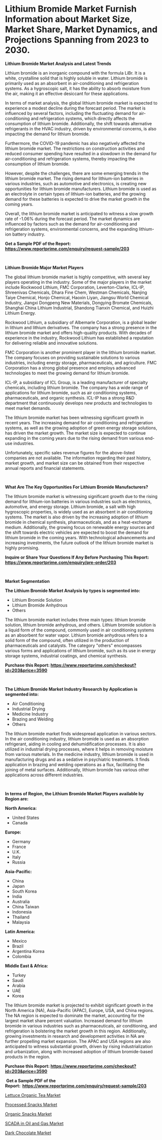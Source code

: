 <p><h1>Lithium Bromide Market Furnish Information about Market Size, Market Share, Market Dynamics, and Projections Spanning from 2023 to 2030.</h1></p><p><strong>Lithium Bromide Market Analysis and Latest Trends</strong></p>
<p><p>Lithium bromide is an inorganic compound with the formula LiBr. It is a white, crystalline solid that is highly soluble in water. Lithium bromide is primarily used as an absorbent in air-conditioning and refrigeration systems. As a hygroscopic salt, it has the ability to absorb moisture from the air, making it an effective desiccant for these applications.</p><p>In terms of market analysis, the global lithium bromide market is expected to experience a modest decline during the forecast period. The market is influenced by several factors, including the fluctuating demand for air-conditioning and refrigeration systems, which directly affects the consumption of lithium bromide. Additionally, the shift towards alternative refrigerants in the HVAC industry, driven by environmental concerns, is also impacting the demand for lithium bromide.</p><p>Furthermore, the COVID-19 pandemic has also negatively affected the lithium bromide market. The restrictions on construction activities and reduced consumer spending have resulted in a slowdown in the demand for air-conditioning and refrigeration systems, thereby impacting the consumption of lithium bromide.</p><p>However, despite the challenges, there are some emerging trends in the lithium bromide market. The rising demand for lithium-ion batteries in various industries, such as automotive and electronics, is creating new opportunities for lithium bromide manufacturers. Lithium bromide is used as an electrolyte in certain types of lithium-ion batteries, and the growing demand for these batteries is expected to drive the market growth in the coming years.</p><p>Overall, the lithium bromide market is anticipated to witness a slow growth rate of -1.06% during the forecast period. The market dynamics are influenced by factors such as the demand for air-conditioning and refrigeration systems, environmental concerns, and the expanding lithium-ion battery industry.</p></p>
<p><strong>Get a Sample PDF of the Report:&nbsp; <a href="https://www.reportprime.com/enquiry/request-sample/203">https://www.reportprime.com/enquiry/request-sample/203</a></strong></p>
<p>&nbsp;</p>
<p><strong>Lithium Bromide Major Market Players</strong></p>
<p><p>The global lithium bromide market is highly competitive, with several key players operating in the industry. Some of the major players in the market include Rockwood Lithium, FMC Corporation, Leverton-Clarke, ICL-IP, Shreenivas Chemicals, Dhara Fine Chem, Westman Chemicals, Nanjing Taiye Chemical, Honjo Chemical, Haoxin Liyan, Jiangsu World Chemical Industry, Jiangxi Dongpeng New Materials, Dongying Bromate Chemicals, Shanghai China Lithium Industrial, Shandong Tianxin Chemical, and Huizhi Lithium Energy.</p><p>Rockwood Lithium, a subsidiary of Albemarle Corporation, is a global leader in lithium and lithium derivatives. The company has a strong presence in the lithium bromide market and offers high-quality products. With decades of experience in the industry, Rockwood Lithium has established a reputation for delivering reliable and innovative solutions.</p><p>FMC Corporation is another prominent player in the lithium bromide market. The company focuses on providing sustainable solutions to various industries, including energy storage, pharmaceuticals, and agriculture. FMC Corporation has a strong global presence and employs advanced technologies to meet the growing demand for lithium bromide.</p><p>ICL-IP, a subsidiary of ICL Group, is a leading manufacturer of specialty chemicals, including lithium bromide. The company has a wide range of applications for lithium bromide, such as air conditioning systems, pharmaceuticals, and organic synthesis. ICL-IP has a strong R&D department that continuously develops new products and technologies to meet market demands.</p><p>The lithium bromide market has been witnessing significant growth in recent years. The increasing demand for air conditioning and refrigeration systems, as well as the growing adoption of green energy storage solutions, has driven the market growth. The market size is expected to continue expanding in the coming years due to the rising demand from various end-use industries.</p><p>Unfortunately, specific sales revenue figures for the above-listed companies are not available. The information regarding their past history, market growth, and market size can be obtained from their respective annual reports and financial statements.</p></p>
<p>&nbsp;</p>
<p><strong>What Are The Key Opportunities For Lithium Bromide Manufacturers?</strong></p>
<p><p>The lithium bromide market is witnessing significant growth due to the rising demand for lithium-ion batteries in various industries such as electronics, automotive, and energy storage. Lithium bromide, a salt with high hygroscopic properties, is widely used as an absorbent in air conditioning systems. The market is also driven by the increasing adoption of lithium bromide in chemical synthesis, pharmaceuticals, and as a heat-exchange medium. Additionally, the growing focus on renewable energy sources and the shift towards electric vehicles are expected to boost the demand for lithium bromide in the coming years. With technological advancements and increasing investments, the future outlook of the lithium bromide market is highly promising.</p></p>
<p><strong>Inquire or Share Your Questions If Any Before Purchasing This Report: <a href="https://www.reportprime.com/enquiry/pre-order/203">https://www.reportprime.com/enquiry/pre-order/203</a></strong></p>
<p>&nbsp;</p>
<p><strong>Market Segmentation</strong></p>
<p><strong>The Lithium Bromide Market Analysis by types is segmented into:</strong></p>
<p><ul><li>Lithium Bromide Solution</li><li>Lithium Bromide Anhydrous</li><li>Others</li></ul></p>
<p><p>The lithium bromide market includes three main types: lithium bromide solution, lithium bromide anhydrous, and others. Lithium bromide solution is a liquid form of the compound, commonly used in air conditioning systems as an absorbent for water vapor. Lithium bromide anhydrous refers to a solid form of the compound, often utilized in the production of pharmaceuticals and catalysts. The category "others" encompasses various forms and applications of lithium bromide, such as its use in energy storage systems, industrial coatings, and chemical synthesis.</p></p>
<p><strong>Purchase this Report:&nbsp;<a href="https://www.reportprime.com/checkout?id=203&price=3590">https://www.reportprime.com/checkout?id=203&price=3590</a></strong></p>
<p>&nbsp;</p>
<p><strong>The Lithium Bromide Market Industry Research by Application is segmented into:</strong></p>
<p><ul><li>Air Conditioning</li><li>Industrial Drying</li><li>Medicine Industry</li><li>Brazing and Welding</li><li>Others</li></ul></p>
<p><p>The lithium bromide market finds widespread application in various sectors. In the air conditioning industry, lithium bromide is used as an absorption refrigerant, aiding in cooling and dehumidification processes. It is also utilized in industrial drying processes, where it helps in removing moisture from various materials. In the medicine industry, lithium bromide is used in manufacturing drugs and as a sedative in psychiatric treatments. It finds application in brazing and welding operations as a flux, facilitating the joining of metal surfaces. Additionally, lithium bromide has various other applications across different industries.</p></p>
<p>&nbsp;</p>
<p><strong>In terms of Region, the Lithium Bromide Market Players available by Region are:</strong></p>
<p>
    <p> <strong> North America: </strong>
        <ul>
            <li>United States</li>
            <li>Canada</li>
        </ul>
        </p> 
    <p> <strong> Europe: </strong>
        <ul>
            <li>Germany</li>
            <li>France</li>
            <li>U.K.</li>
            <li>Italy</li>
            <li>Russia</li>
        </ul>
        </p> 
    <p> <strong> Asia-Pacific: </strong>
        <ul>
            <li>China</li>
            <li>Japan</li>
            <li>South Korea</li>
            <li>India</li>
            <li>Australia</li>
            <li>China Taiwan</li>
            <li>Indonesia</li>
            <li>Thailand</li>
            <li>Malaysia</li>
        </ul>
        </p> 
    <p> <strong> Latin America: </strong>
        <ul>
            <li>Mexico</li>
            <li>Brazil</li>
            <li>Argentina Korea</li>
            <li>Colombia</li>
        </ul>
        </p> 
    <p> <strong> Middle East & Africa: </strong>
        <ul>
            <li>Turkey</li>
            <li>Saudi</li>
            <li>Arabia</li>
            <li>UAE</li>
            <li>Korea</li>
        </ul>
    </p>
    </p>
<p><p>The lithium bromide market is projected to exhibit significant growth in the North America (NA), Asia-Pacific (APAC), Europe, USA, and China regions. The NA region is expected to dominate the market, accounting for the largest market share percent valuation. Increased demand for lithium bromide in various industries such as pharmaceuticals, air conditioning, and refrigeration is bolstering the market growth in this region. Additionally, growing investments in research and development activities in NA are further propelling market expansion. The APAC and USA regions are also anticipated to witness substantial growth, driven by rising industrialization and urbanization, along with increased adoption of lithium bromide-based products in the region.</p></p>
<p><strong>Purchase this Report: <a href="https://www.reportprime.com/checkout?id=203&price=3590">https://www.reportprime.com/checkout?id=203&price=3590</a></strong></p>
<p>&nbsp;<strong>Get a Sample PDF of the Report:&nbsp;&nbsp;<a href="https://www.reportprime.com/enquiry/request-sample/203">https://www.reportprime.com/enquiry/request-sample/203</a></strong></p>
<p><strong></strong></p>
<p><p><a href="https://medium.com/@claudekunze/decoding-lettuce-organic-tea-market-metrics-market-share-trends-and-growth-patterns-bed7b5da8b99">Lettuce Organic Tea Market</a></p><p><a href="https://medium.com/@kimwalker82/processed-snacks-market-trends-and-market-analysis-forecasted-for-period-2023-2030-bb837d2f95f9">Processed Snacks Market</a></p><p><a href="https://medium.com/@oletawunsch/organic-snacks-market-trends-and-market-analysis-forecasted-for-period-2023-2030-c136f79f629b">Organic Snacks Market</a></p><p><a href="https://medium.com/@bernadetteball666/scada-in-oil-and-gas-market-insight-market-trends-growth-forecasted-from-2023-to-2030-77b652d98132">SCADA in Oil and Gas Market</a></p><p><a href="https://medium.com/@majorwalker1947/dark-chocolate-market-insight-market-trends-growth-forecasted-from-2023-to-2030-52739398050b">Dark Chocolate Market</a></p></p>
